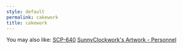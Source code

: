 ```yaml
---
style: default
permalink: cakework
title: cakework
---
```

You may also like:
[SCP-640](http://scp-wiki.net/scp-640)
[SunnyClockwork's Artwork - Personnel](http://scp-wiki.net/sunny-art-personnel)